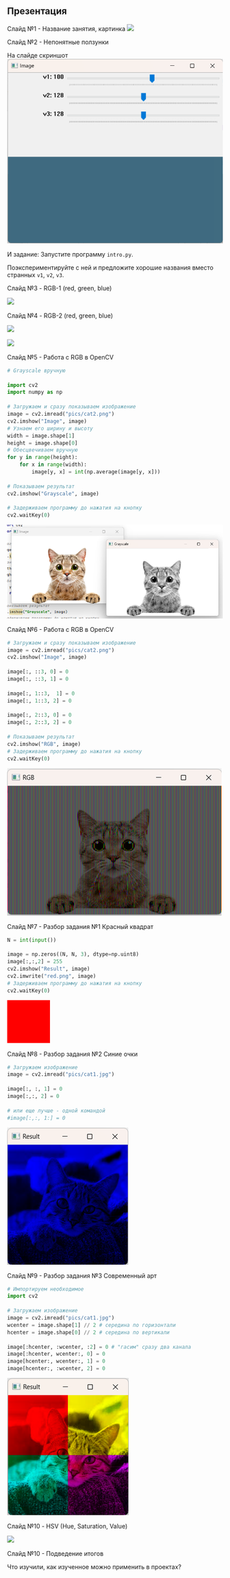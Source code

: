 ## Презентация

Слайд №1 - Название занятия, картинка ![](https://cs11.pikabu.ru/post_img/big/2020/10/08/3/1602126928171838897.jpg)

Слайд №2 - Непонятные ползунки

На слайде скриншот ![](https://github.com/vv73/ColorsOpenCV/raw/master/_common_res/intro.png)

И задание: Запустите программу `intro.py`. 

Поэкспериментируйте с ней и предложите хорошие названия вместо странных `v1`, `v2`, `v3`.

Слайд №3 - RGB-1 (red, green, blue)

![](https://upload.wikimedia.org/wikipedia/commons/thumb/d/d6/RGB_color_cube.svg/2560px-RGB_color_cube.svg.png)

Слайд №4 - RGB-2 (red, green, blue)

![](https://res.cloudinary.com/practicaldev/image/fetch/s--BXoVOWNw--/c_limit%2Cf_auto%2Cfl_progressive%2Cq_auto%2Cw_880/https://i.ibb.co/yyDtW47/own2d.png)

![](https://res.cloudinary.com/practicaldev/image/fetch/s--L7_r7KuE--/c_limit%2Cf_auto%2Cfl_progressive%2Cq_auto%2Cw_880/https://i.ibb.co/hWdkRpd/last.png)

Слайд №5 - Работа с RGB в OpenCV

```python
# Grayscale вручную

import cv2
import numpy as np

# Загружаем и сразу показываем изображение
image = cv2.imread("pics/cat2.png")
cv2.imshow("Image", image)
# Узнаем его ширину и высоту
width = image.shape[1]
height = image.shape[0]
# Обесцвечиваем вручную
for y in range(height):
    for x in range(width):
        image[y, x] = int(np.average(image[y, x]))

# Показываем результат
cv2.imshow("Grayscale", image)

# Задерживаем программу до нажатия на кнопку
cv2.waitKey(0)
```

![](../_common_res/example1.png)

Слайд №6 - Работа с RGB в OpenCV

```python
# Загружаем и сразу показываем изображение
image = cv2.imread("pics/cat2.png")
cv2.imshow("Image", image)

image[:, ::3, 0] = 0
image[:, ::3, 1] = 0

image[:, 1::3,  1] = 0
image[:, 1::3, 2] = 0

image[:, 2::3, 0] = 0
image[:, 2::3, 2] = 0

# Показываем результат
cv2.imshow("RGB", image)
# Задерживаем программу до нажатия на кнопку
cv2.waitKey(0)
```

![](../_common_res/example2.png)

Слайд №7 - Разбор задания №1 Красный квадрат

```python
N = int(input())

image = np.zeros((N, N, 3), dtype=np.uint8)
image[:,:,2] = 255
cv2.imshow("Result", image)
cv2.imwrite("red.png", image)
# Задерживаем программу до нажатия на кнопку
cv2.waitKey(0)
```
![](../_common_res/red.png)

Слайд №8 - Разбор задания №2 Синие очки
```python
# Загружаем изображение
image = cv2.imread("pics/cat1.jpg")

image[:, :, 1] = 0
image[:,:, 2] = 0

# или еще лучше - одной командой
#image[:,:, 1:] = 0

``` 
![](../_common_res/blue.png)

Слайд №9 - Разбор задания №3 Современный арт

```python
# Импортируем необходимое
import cv2

# Загружаем изображение
image = cv2.imread("pics/cat1.jpg")
wcenter = image.shape[1] // 2 # cередина по горизонтали
hcenter = image.shape[0] // 2 # серeдина по вертикали

image[:hcenter, :wcenter, :2] = 0 # "гасим" сразу два канала 
image[:hcenter, wcenter:, 0] = 0
image[hcenter:, wcenter:, 1] = 0
image[hcenter:, :wcenter, 2] = 0
```
![](../_common_res/task3.png)

Слайд №10 - HSV (Hue, Saturation, Value)

![](https://upload.wikimedia.org/wikipedia/commons/thumb/0/00/HSV_color_solid_cone_chroma_gray.png/296px-HSV_color_solid_cone_chroma_gray.png)




Слайд №10 - Подведение итогов

Что изучили, как изученное можно применить в проектах?
